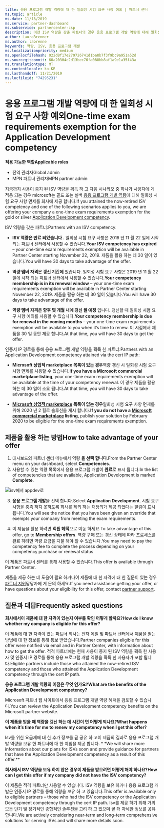 ```yaml
---
title: 응용 프로그램 개발 역량에 대 한 일회성 시험 요구 사항 예외 | 파트너 센터
ms.topic: article
ms.date: 11/13/2019
ms.service: partner-dashboard
ms.subservice: partnercenter-csp
description: 이전 ISV 역량을 갖춘 파트너의 경우 응용 프로그램 개발 역량에 대해 일회성 시험 요구 사항 예외를 얻는 방법을 알아보세요.
author: LauraBrenner
ms.author: labrenne
keywords: 역량, ISV, 응용 프로그램 개발
ms.localizationpriority: medium
ms.openlocfilehash: 022d8f17e279726741d1ba8b7f3f9bc9a951a52d
ms.sourcegitcommit: 60a20304c2d13bec76fa088bb8af1a9e1a35f43a
ms.translationtype: MT
ms.contentlocale: ko-KR
ms.lasthandoff: 11/21/2019
ms.locfileid: "74295231"
---
```

# <a name="one-time-exam-requirements-exemption-for-the-application-development-competency"></a><span data-ttu-id="8402d-104">응용 프로그램 개발 역량에 대 한 일회성 시험 요구 사항 예외</span><span class="sxs-lookup"><span data-stu-id="8402d-104">One-time exam requirements exemption for the Application Development competency</span></span>

<span data-ttu-id="8402d-105">**적용 가능한 역할**</span><span class="sxs-lookup"><span data-stu-id="8402d-105">**Applicable roles**</span></span>

- <span data-ttu-id="8402d-106">전역 관리자</span><span class="sxs-lookup"><span data-stu-id="8402d-106">Global admin</span></span>
- <span data-ttu-id="8402d-107">MPN 파트너 관리자</span><span class="sxs-lookup"><span data-stu-id="8402d-107">MPN partner admin</span></span>

<span data-ttu-id="8402d-108">지금까지 사용이 중지 된 ISV 역량을 획득 하 고 다음 시나리오 중 하나가 사용자에 게 적용 되는 경우 microsoft는 골드 또는 실버 [응용 프로그램 개발 역량](https://partner.microsoft.com/membership/application-development-competency)에 대해 일회성 시험 요구 사항 면제를 회사에 제공 합니다.</span><span class="sxs-lookup"><span data-stu-id="8402d-108">If you attained the now-retired ISV competency and one of the following scenarios applies to you, we are offering your company a one-time exam requirements exemption for the gold or silver [Application Development competency](https://partner.microsoft.com/membership/application-development-competency).</span></span> 

<span data-ttu-id="8402d-109">ISV 역량을 갖춘 파트너:</span><span class="sxs-lookup"><span data-stu-id="8402d-109">Partners with an ISV competency:</span></span>

- <span data-ttu-id="8402d-110">**ISV 역량은 만료 되었습니다** . 일회성 시험 요구 사항은 2019 년 11 월 22 일에 시작 되는 파트너 센터에서 사용할 수 있습니다.</span><span class="sxs-lookup"><span data-stu-id="8402d-110">**Your ISV competency has expired** – your one-time exam requirements exemption will be available in Partner Center starting November 22, 2019.</span></span> <span data-ttu-id="8402d-111">제품을 활용 하는 데 30 일이 있습니다.</span><span class="sxs-lookup"><span data-stu-id="8402d-111">You will have 30 days to take advantage of the offer.</span></span> 

- <span data-ttu-id="8402d-112">**역량 멤버 자격은 갱신 기간에** 있습니다. 일회성 시험 요구 사항은 2019 년 11 월 22 일에 시작 되는 파트너 센터에서 사용할 수 있습니다.</span><span class="sxs-lookup"><span data-stu-id="8402d-112">**Your competency membership is in its renewal window** – your one-time exam requirements exemption will be available in Partner Center starting November 22, 2019.</span></span> <span data-ttu-id="8402d-113">제품을 활용 하는 데 30 일이 있습니다.</span><span class="sxs-lookup"><span data-stu-id="8402d-113">You will have 30 days to take advantage of the offer.</span></span> 

- <span data-ttu-id="8402d-114">**역량 멤버 자격은 향후 몇 개월 내에 갱신 될 예정** 입니다. 갱신할 때 일회성 시험 요구 사항 예외를 사용할 수 있습니다.</span><span class="sxs-lookup"><span data-stu-id="8402d-114">**Your competency membership is due for renewal in the coming months** – your one-time exam requirements exemption will be available to you when it’s time to renew.</span></span> <span data-ttu-id="8402d-115">이 시점에서 제품을 30 일 동안 제공 합니다.</span><span class="sxs-lookup"><span data-stu-id="8402d-115">At that time, you will have 30 days to get the offer.</span></span>

<span data-ttu-id="8402d-116">인증서 IP 경로를 통해 응용 프로그램 개발 역량을 획득 한 파트너:</span><span class="sxs-lookup"><span data-stu-id="8402d-116">Partners with an Application Development competency attained via the cert IP path:</span></span>

- <span data-ttu-id="8402d-117">**Microsoft 상업적 marketplace 목록이 있는 경우**역량 갱신 시 일회성 시험 요구 사항 면제를 사용할 수 있습니다.</span><span class="sxs-lookup"><span data-stu-id="8402d-117">**If you have a Microsoft commercial marketplace listing**, your one-time exam requirements exemption will be available at the time of your competency renewal.</span></span> <span data-ttu-id="8402d-118">이 경우 제품을 활용 하는 데 30 일이 소요 됩니다.</span><span class="sxs-lookup"><span data-stu-id="8402d-118">At that time, you will have 30 days to take advantage of the offer.</span></span>

- <span data-ttu-id="8402d-119">**[Microsoft 상업적 marketplace](https://azure.microsoft.com/overview/commercial-marketplace/) 목록이 없는 경우**일회성 시험 요구 사항 면제를 위해 2020 년 2 월로 솔루션을 게시 합니다.</span><span class="sxs-lookup"><span data-stu-id="8402d-119">**If you do not have a [Microsoft commercial marketplace](https://azure.microsoft.com/overview/commercial-marketplace/) listing**, publish your solution by February 2020 to be eligible for the one-time exam requirements exemption.</span></span>

## <a name="how-to-take-advantage-of-your-offer"></a><span data-ttu-id="8402d-120">제품을 활용 하는 방법</span><span class="sxs-lookup"><span data-stu-id="8402d-120">How to take advantage of your offer</span></span>

1. <span data-ttu-id="8402d-121">대시보드의 파트너 센터 메뉴에서 역량 **을 선택 합니다**.</span><span class="sxs-lookup"><span data-stu-id="8402d-121">From the Partner Center menu on your dashboard, select **Competencies**.</span></span>
2. <span data-ttu-id="8402d-122">사용할 수 있는 역량 목록에서 응용 프로그램 개발이 **완료**로 표시 됩니다.</span><span class="sxs-lookup"><span data-stu-id="8402d-122">In the list of competencies that are available, Application Development is marked **Complete**.</span></span>

![isv에서 appdev로](images/appdev.png)

3. <span data-ttu-id="8402d-124">**응용 프로그램 개발**을 선택 합니다.</span><span class="sxs-lookup"><span data-stu-id="8402d-124">Select **Application Development**.</span></span> <span data-ttu-id="8402d-125">시험 요구 사항을 충족 하지 못하도록 회사를 제외 하는 재정의가 제공 되었다는 알림이 표시 됩니다.</span><span class="sxs-lookup"><span data-stu-id="8402d-125">You will see the notice that you have been given an override that exempts your company from meeting the exam requirements.</span></span> 

4. <span data-ttu-id="8402d-126">이 제품을 활용 하려면 **회원 혜택**으로 이동 하세요.</span><span class="sxs-lookup"><span data-stu-id="8402d-126">To take advantage of this offer, go to **Membership offers**.</span></span> <span data-ttu-id="8402d-127">역량 구매 또는 갱신 상태에 따라 프로세스를 완료 하려면 역량 요금을 지불 해야 할 수 있습니다.</span><span class="sxs-lookup"><span data-stu-id="8402d-127">You may need to pay the competency fee to complete the process depending on your competency purchase or renewal status.</span></span> 

<span data-ttu-id="8402d-128">이 제품은 파트너 센터를 통해 사용할 수 있습니다.</span><span class="sxs-lookup"><span data-stu-id="8402d-128">This offer is available through Partner Center.</span></span>

<span data-ttu-id="8402d-129">제품을 제공 하는 데 도움이 필요 하거나이 제품에 대 한 자격에 대 한 질문이 있는 경우 [파트너 지원](https://partner.microsoft.com/Support)담당자에 게 문의 하세요.</span><span class="sxs-lookup"><span data-stu-id="8402d-129">If you need assistance getting your offer, or have questions about your eligibility for this offer, contact [partner support](https://partner.microsoft.com/Support).</span></span> 

## <a name="frequently-asked-questions"></a><span data-ttu-id="8402d-130">질문과 대답</span><span class="sxs-lookup"><span data-stu-id="8402d-130">Frequently asked questions</span></span>

<span data-ttu-id="8402d-131">**회사에서이 제품에 대 한 자격이 있는지 여부를 확인 어떻게 할까요?**</span><span class="sxs-lookup"><span data-stu-id="8402d-131">**How do I know whether my company is eligible for this offer?**</span></span>

<span data-ttu-id="8402d-132">이 제품에 대 한 자격이 있는 파트너 회사는 전자 메일 및 파트너 센터에서 제품을 얻는 방법에 대 한 정보를 통해 통보 받았습니다.</span><span class="sxs-lookup"><span data-stu-id="8402d-132">Partner companies eligible for this offer were notified via email and in Partner Center, with information about how to get the offer.</span></span> <span data-ttu-id="8402d-133">적격 파트너에는 현재 사용이 중지 된 ISV 역량을 획득 한 사용자 및 인증서 IP 경로를 통해 응용 프로그램 개발 역량을 획득 한 사용자가 포함 됩니다.</span><span class="sxs-lookup"><span data-stu-id="8402d-133">Eligible partners include those who attained the now-retired ISV competency and those who attained the Application Development competency through the cert IP path.</span></span> 

<span data-ttu-id="8402d-134">**응용 프로그램 개발 역량의 이점은 무엇 인가요?**</span><span class="sxs-lookup"><span data-stu-id="8402d-134">**What are the benefits of the Application Development competency?**</span></span>

<span data-ttu-id="8402d-135">Microsoft 파트너 웹 사이트에서 응용 프로그램 개발 역량 혜택을 검토할 수 있습니다.</span><span class="sxs-lookup"><span data-stu-id="8402d-135">You can review the Application Development competency benefits on the Microsoft partner website.</span></span> 

<span data-ttu-id="8402d-136">**이 제품을 받을 때 역량을 갱신 하는 데 시간이 면 어떻게 되나요?**</span><span class="sxs-lookup"><span data-stu-id="8402d-136">**What happens when it’s time for me to renew my competency when I get this offer?**</span></span> 

<span data-ttu-id="8402d-137">Isv를 위한 요금제에 대 한 추가 정보를 곧 공유 하 고이 제품의 결과로 응용 프로그램 개발 역량을 보유 한 파트너에 대 한 지침을 제공 합니다. \* \*</span><span class="sxs-lookup"><span data-stu-id="8402d-137">We will share more information about our plans for ISVs soon and provide guidance for partners that have the Application Development competency as a result of this offer.\*\*</span></span>  

<span data-ttu-id="8402d-138">**회사에서 ISV 역량을 보유 하지 않은 경우이 제품을 받으려면 어떻게 해야 하나요?**</span><span class="sxs-lookup"><span data-stu-id="8402d-138">**How can I get this offer if my company did not have the ISV competency?**</span></span>

<span data-ttu-id="8402d-139">이 제품은 적격 파트너만 사용할 수 있습니다. ISV 역량을 보유 하거나 응용 프로그램 개발은 인증서 IP 경로를 통해 역량을 보유 하 고 있습니다.</span><span class="sxs-lookup"><span data-stu-id="8402d-139">This offer is available only to eligible partners – those who had the ISV competency or the Application Development competency through the cert IP path.</span></span> <span data-ttu-id="8402d-140">Isv를 제공 하기 위해 거의 모든 단기 및 장기적인 종합적인 솔루션을 고려 하 고 있으며 곧 더 자세한 정보를 공유 합니다.</span><span class="sxs-lookup"><span data-stu-id="8402d-140">We are actively considering near-term and long-term comprehensive solutions for serving ISVs and will share more details soon.</span></span> 


